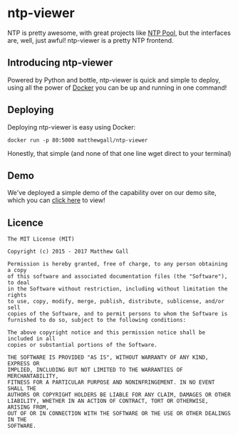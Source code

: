 # ntp-viewer

NTP is pretty awesome, with great projects like [NTP Pool](https://pool.ntp.org), but the interfaces are, well, just awful! ntp-viewer is a pretty NTP frontend.

## Introducing ntp-viewer
Powered by Python and bottle, ntp-viewer is quick and simple to deploy, using all the power of [Docker](https://docker.io) you can be up and running in one command!

## Deploying
Deploying ntp-viewer is easy using Docker:

    docker run -p 80:5000 matthewgall/ntp-viewer

Honestly, that simple (and none of that one line wget direct to your terminal)

## Demo
We've deployed a simple demo of the capability over on our demo site, which you can [click here](https://ntp.londinium.ninja/) to view!

## Licence

    The MIT License (MIT)

    Copyright (c) 2015 - 2017 Matthew Gall

    Permission is hereby granted, free of charge, to any person obtaining a copy
    of this software and associated documentation files (the "Software"), to deal
    in the Software without restriction, including without limitation the rights
    to use, copy, modify, merge, publish, distribute, sublicense, and/or sell
    copies of the Software, and to permit persons to whom the Software is
    furnished to do so, subject to the following conditions:

    The above copyright notice and this permission notice shall be included in all
    copies or substantial portions of the Software.

    THE SOFTWARE IS PROVIDED "AS IS", WITHOUT WARRANTY OF ANY KIND, EXPRESS OR
    IMPLIED, INCLUDING BUT NOT LIMITED TO THE WARRANTIES OF MERCHANTABILITY,
    FITNESS FOR A PARTICULAR PURPOSE AND NONINFRINGEMENT. IN NO EVENT SHALL THE
    AUTHORS OR COPYRIGHT HOLDERS BE LIABLE FOR ANY CLAIM, DAMAGES OR OTHER
    LIABILITY, WHETHER IN AN ACTION OF CONTRACT, TORT OR OTHERWISE, ARISING FROM,
    OUT OF OR IN CONNECTION WITH THE SOFTWARE OR THE USE OR OTHER DEALINGS IN THE
    SOFTWARE.
